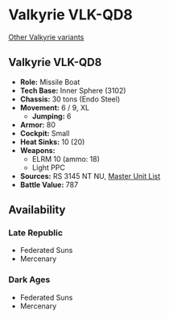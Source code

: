 # Valkyrie VLK-QD8

[Other Valkyrie variants](../valkyrie.md)

## Valkyrie VLK-QD8
- **Role:** Missile Boat
- **Tech Base:** Inner Sphere (3102)
- **Chassis:** 30 tons (Endo Steel)
- **Movement:** 6 / 9, XL
  - **Jumping:** 6
- **Armor:** 80
- **Cockpit:** Small
- **Heat Sinks:** 10 (20)
- **Weapons:**
  - ELRM 10 (ammo: 18)
  - Light PPC
- **Sources:** RS 3145 NT NU, [Master Unit List](http://masterunitlist.info/Unit/Details/6930/valkyrie-vlk-qd8)
- **Battle Value:** 787

## Availability

### Late Republic
- Federated Suns
- Mercenary

### Dark Ages
- Federated Suns
- Mercenary

